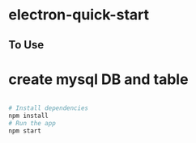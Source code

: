 # electron-quick-start

 
## To Use

# create mysql DB and table
 
```bash
 
# Install dependencies
npm install
# Run the app
npm start
```
 